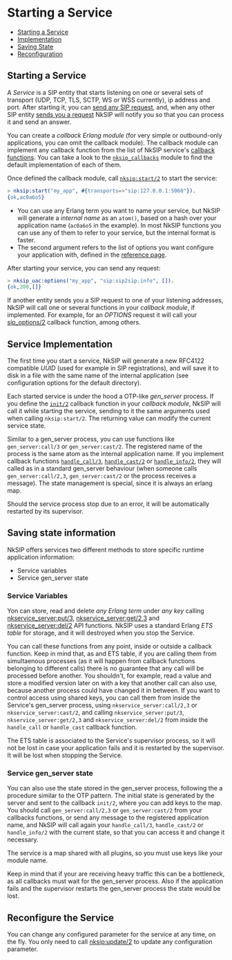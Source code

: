 # Starting a Service

* [Starting a Service](#starting-a-service)
* [Implementation](#service-implementation)
* [Saving State](#saving-state-information)
* [Reconfiguration](#reconfigure-the-service)


## Starting a Service
A _Service_ is a SIP entity that starts listening on one or several sets of transport (UDP, TCP, TLS, SCTP, WS or WSS currently), ip address and port. After starting it, you can [send any SIP request](sending_requests.md), and, when any other SIP entity [sends you a request](receiving_requests.md) NkSIP will notify you so that you can process it and send an answer.

You can create a _callback Erlang module_ (for very simple or outbound-only applications, you can omit the callback module). The callback module can implement any callback function from the list of NkSIP service's [callback functions](../reference/callback_functions.md). You can take a look to the [`nksip_callbacks`](../../src/nksip_callbacks.erl) module to find the default implementation of each of them.

Once defined the callback module, call [`nksip:start/2`](../../src/nksip.erl) to start the service:
```erlang
> nksip:start("my_app", #{transports=>"sip:127.0.0.1:5060"}).
{ok,ac0a6o5}
```

* You can use any Erlang term you want to name your service, but NkSIP will generate a _internal name_ as an `atom()`, based on a hash over your application name (`ac0a6o5` in the example). In most NkSIP functions you can use any of them to refer to your service, but the internal format is faster.
* The second argument refers to the list of options you want configure your application with, defined in the [reference page](../reference/configuration.md).

After starting your service, you can send any request:
```erlang
> nksip_uac:options("my_app", "sip:sip2sip.info", []).
{ok,200,[]}
```

If another entity sends you a SIP request to one of your listening addresses, NkSIP will call one or several functions in your _callback module_, if implemented. For example, for an _OPTIONS_ request it will call your [sip_options/2](../reference/callback_functions.md#sip_options2) callback function, among others.


## Service Implementation

The first time you start a service, NkSIP will generate a new RFC4122 compatible _UUID_ (used for example in SIP registrations), and will save it to disk in a file with the same name of the internal application (see configuration options for the default directory).

Each started service is under the hood a OTP-like _gen&#95;server_ process. If you define the [`init/2`](../reference/callback_functions.md#init2) callback function in your _callback module_, NkSIP will call it while starting the service, sending to it the same arguments used when calling `nksip:start/2`. The returning value can modify the current service state.

Similar to a gen_server process, you can use functions like `gen_server:call/3` or `gen_server:cast/2`. The registered name of the process is the same atom as the internal application name. If you implement callback functions [`handle_call/3`](../reference/callback_functions.md#handle_call3), [`handle_cast/2`](../reference/callback_functions.md#handle_cast2) or [`handle_info/2`](../reference/callback_functions.md#handle_info2), they will called as in a standard gen_server behaviour (when someone calls `gen_server:call/2,3`, `gen_server:cast/2` or the process receives a message). The state management is special, since it is always an erlang map.

Should the service process stop due to an error, it will be automatically restarted by its supervisor.


## Saving state information

NkSIP offers services two different methods to store specific runtime application information:
* Service variables
* Service gen_server state


### Service Variables
Yon can store, read and delete _any Erlang term_ under _any key_ calling [nkservice_server:put/3](../api/service.md#put3), [nkservice_server:get/2,3](../api/service.md#get2) and [nkservice_server:del/2](../api/service.md#del2) API functions. NkSIP uses a standard Erlang _ETS table_ for storage, and it will destroyed when you stop the Service.

You can call these functions from any point, inside or outside a callback function. Keep in mind that, as and ETS table, if you are calling them from simultaenous processes (as it will happen from callback functions belonging to different calls) there is no guarantee that any call will be processed before another. You shouldn't, for example, read a value and store a modified version later on with a key that another call can also use, because another process could have changed it in between. If you want to control access using shared keys, you can call them from inside the Service's gen_server process, using `nkservice_server:call/2,3` or `nkservice_server:cast/2`, and calling `nkservice_server:put/3`, `nkservice_server:get/2,3` and `nkservice_server:del/2` from inside the `handle_call` or `handle_cast` callback function.

The ETS table is associated to the Service's supervisor process, so it will not be lost in case your application fails and it is restarted by the supervisor. It will be lost when stopping the Service.


### Service gen_server state
You can also use the state stored in the gen_server process, following the a procedure similar to the OTP pattern. The initial state is generated by the server and sent to the callback `init/2`, where you can add keys to the map. You should call `gen_server:call/2,3` or `gen_server:cast/2` from your callbacks functions, or send any message to the registered application name, and NkSIP will call again your `handle_call/3`, `handle_cast/2` or `handle_info/2` with the current state, so that you can access it and change it necessary.

The service is a map shared with all plugins, so you must use keys like your module name.

Keep in mind that if your are receiving heavy traffic this can be a bottleneck, as all callbacks must wait for the gen_server process. Also if the application fails and the supervisor restarts the gen_server process the state would be lost.


## Reconfigure the Service
You can change any configured parameter for the service at any time, on the fly. You only need to call [nksip:update/2](../api/service.md#update2) to update any configuration parameter.
